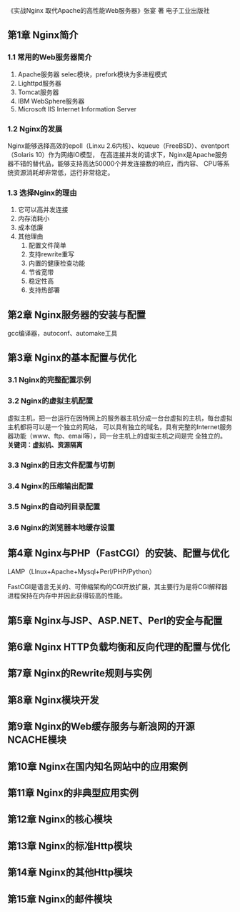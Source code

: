 《实战Nginx 取代Apache的高性能Web服务器》张宴 著 电子工业出版社

## 第1章 Nginx简介
### 1.1 常用的Web服务器简介
1. Apache服务器 selec模块，prefork模块为多进程模式
2. Lighttpd服务器
3. Tomcat服务器
4. IBM WebSphere服务器
5. Microsoft IIS Internet Information Server

### 1.2 Nginx的发展
Nginx能够选择高效的epoll（Linxu 2.6内核）、kqueue（FreeBSD）、eventport（Solaris 10）作为网络IO模型，
在高连接并发的请求下，Nginx是Apache服务器不错的替代品，能够支持高达50000个并发连接数的响应，而内容、
CPU等系统资源消耗却非常低，运行非常稳定。

### 1.3 选择Nginx的理由
1. 它可以高并发连接
2. 内存消耗小
3. 成本低廉
4. 其他理由
   1. 配置文件简单
   2. 支持rewrite重写
   3. 内置的健康检查功能
   4. 节省宽带
   5. 稳定性高
   6. 支持热部署

## 第2章 Nginx服务器的安装与配置

gcc编译器，autoconf、automake工具

## 第3章 Nginx的基本配置与优化
### 3.1 Nginx的完整配置示例
### 3.2 Nginx的虚拟主机配置
虚拟主机，把一台运行在因特网上的服务器主机分成一台台虚拟的主机，每台虚拟主机都将可以是一个独立的网站，
可以具有独立的域名，具有完整的Internet服务器功能（www、ftp、email等），同一台主机上的虚拟主机之间是完
全独立的。
**关键词：虚拟机、资源隔离**

### 3.3 Nginx的日志文件配置与切割
### 3.4 Nginx的压缩输出配置
### 3.5 Nginx的自动列目录配置
### 3.6 Nginx的浏览器本地缓存设置

## 第4章 Nginx与PHP（FastCGI）的安装、配置与优化
LAMP（LInux+Apache+Mysql+Perl/PHP/Python）

FastCGI是语言无关的、可伸缩架构的CGI开放扩展，其主要行为是将CGI解释器进程保持在内存中并因此获得较高的性能。

## 第5章 Nginx与JSP、ASP.NET、Perl的安全与配置
## 第6章 Nginx HTTP负载均衡和反向代理的配置与优化
## 第7章 Nginx的Rewrite规则与实例

## 第8章 Nginx模块开发
## 第9章 Nginx的Web缓存服务与新浪网的开源NCACHE模块
## 第10章 Nginx在国内知名网站中的应用案例
## 第11章 Nginx的非典型应用实例

## 第12章 Nginx的核心模块
## 第13章 Nginx的标准Http模块
## 第14章 Nginx的其他Http模块
## 第15章 Nginx的邮件模块